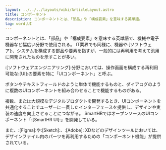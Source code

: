 ```yaml
---
layout: ../../../layouts/wiki/ArticleLayout.astro
title: コンポーネント
description: コンポーネントとは、「部品」や「構成要素」を意味する英単語。
tag: word,UI
---
```


コンポーネントとは、「部品」や「構成要素」を意味する英単語で、機械や電子機器など幅広い分野で使用される。
IT業界でも同様に、機器や:[ソフトウェア]:、システムを構成する部品や要素を指すが、一般的には再利用を考えて汎用に開発されたものを示すことが多い。

:[ソフトウェアエンジニアリング]:分野においては、操作画面を構成する再利用可能な:[UI]:の要素を特に「UIコンポーネント」と呼ぶ。
<!-- textlint-disable smarthr/prh-rules -->
ボタンやテキストフィールドのように単体で機能するものと、ダイアログのように複数のUIコンポーネントを組み合わせることで機能するものがある。
<!-- textlint-enable smarthr/prh-rules -->

複数、または大規模なデジタルプロダクトを開発するとき、UIコンポーネントを共通化することでユーザーに一貫したインターフェースを提供し、デザインや実装の速度を向上させることにつながる。
SmartHRではオープンソースのUIコンポーネント「:[SmartHR UI]:」を開発している。

また、:[Figma]:や:[Sketch]:、:[Adobe]: XDなどのデザインツールにおいては、デザインファイル内のパーツを再利用するための「コンポーネント機能」が提供されている。
